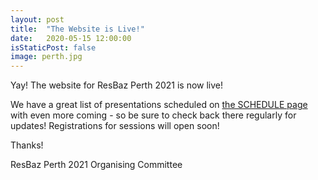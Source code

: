```yaml
---
layout: post
title:  "The Website is Live!"
date:   2020-05-15 12:00:00
isStaticPost: false
image: perth.jpg
---
```


Yay! The website for ResBaz Perth 2021 is now live!

We have a great list of presentations scheduled on [the SCHEDULE page](/ResBazPerth2021/schedule/) with even more coming - so be sure to check back there regularly for updates! Registrations for sessions will open soon!

Thanks!

ResBaz Perth 2021 Organising Committee 